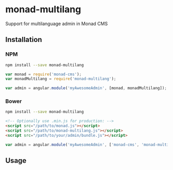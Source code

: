 # monad-multilang
Support for multilanguage admin in Monad CMS

## Installation

### NPM
```sh
npm install --save monad-multilang
```

```js
var monad = require('monad-cms');
var monadMultilang = require('monad-multilang');

var admin = angular.module('myAwesomeAdmin', [monad, monadMultilang]);
```

### Bower
```sh
npm install --save monad-multilang
```

```html
<!-- Optionally use .min.js for production: -->
<script src="/path/to/monad.js"></script>
<script src="/path/to/monad-multilang.js"></script>
<script src="/path/to/your/admin/bundle.js"></script>
```

```js
var admin = angular.module('myAwesomeAdmin', ['monad-cms', 'monad-multilang']);
```

## Usage

